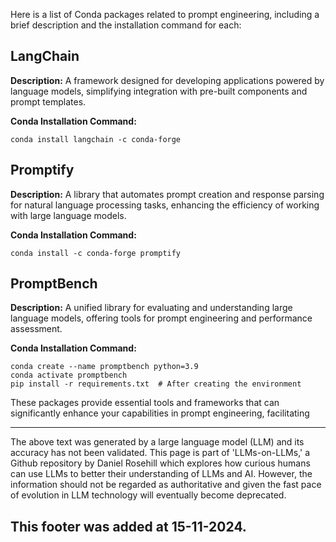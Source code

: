 Here is a list of Conda packages related to prompt engineering, including a brief description and the installation command for each:

## LangChain

**Description:** A framework designed for developing applications powered by language models, simplifying integration with pre-built components and prompt templates.

**Conda Installation Command:**

```
conda install langchain -c conda-forge
```

## Promptify

**Description:** A library that automates prompt creation and response parsing for natural language processing tasks, enhancing the efficiency of working with large language models.

**Conda Installation Command:**

```
conda install -c conda-forge promptify
```

## PromptBench

**Description:** A unified library for evaluating and understanding large language models, offering tools for prompt engineering and performance assessment.

**Conda Installation Command:**

```
conda create --name promptbench python=3.9
conda activate promptbench
pip install -r requirements.txt  # After creating the environment
```

These packages provide essential tools and frameworks that can significantly enhance your capabilities in prompt engineering, facilitating &#x20;

---

The above text was generated by a large language model (LLM) and its accuracy has not been validated. This page is part of 'LLMs-on-LLMs,' a Github repository by Daniel Rosehill which explores how curious humans can use LLMs to better their understanding of LLMs and AI. However, the information should not be regarded as authoritative and given the fast pace of evolution in LLM technology will eventually become deprecated. 

This footer was added at 15-11-2024.
---